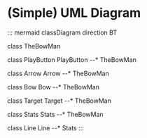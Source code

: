 # (Simple) UML Diagram
::: mermaid
classDiagram
direction BT

class TheBowMan

class PlayButton
PlayButton --* TheBowMan

class Arrow
Arrow --* TheBowMan

class Bow
Bow --* TheBowMan

class Target
Target --* TheBowMan

class Stats
Stats --* TheBowMan

class Line
Line --* Stats
:::